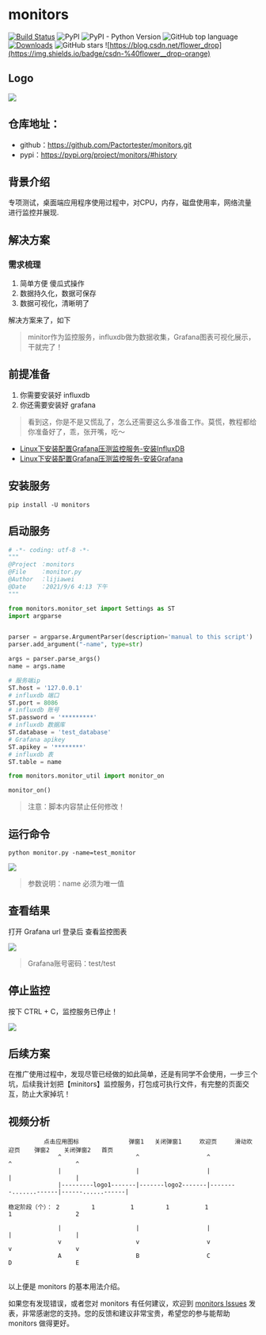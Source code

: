 # monitors


[![Build Status](https://travis-ci.com/Pactortester/monitors.svg?branch=master)](https://travis-ci.com/Pactortester/monitors) ![PyPI](https://img.shields.io/pypi/v/monitors) ![PyPI - Python Version](https://img.shields.io/pypi/pyversions/monitors) ![GitHub top language](https://img.shields.io/github/languages/top/Pactortester/monitors) [![Downloads](https://pepy.tech/badge/monitors)](https://pepy.tech/project/monitors) ![GitHub stars](https://img.shields.io/github/stars/Pactortester/monitors?style=social) ![https://blog.csdn.net/flower_drop](https://img.shields.io/badge/csdn-%40flower__drop-orange)


## Logo


![](https://files.mdnice.com/user/17535/0ce07240-b2ea-4739-aede-b67a2bc8b757.png)


##  仓库地址：


- github：https://github.com/Pactortester/monitors.git
- pypi：https://pypi.org/project/monitors/#history

## 背景介绍
专项测试，桌面端应用程序使用过程中，对CPU，内存，磁盘使用率，网络流量进行监控并展现.

## 解决方案

### 需求梳理
1. 简单方便 傻瓜式操作
2. 数据持久化，数据可保存
3. 数据可视化，清晰明了

解决方案来了，如下
>minitor作为监控服务，influxdb做为数据收集，Grafana图表可视化展示，干就完了！

## 前提准备
1. 你需要安装好 influxdb
2. 你还需要安装好 grafana

>看到这，你是不是又慌乱了，怎么还需要这么多准备工作。莫慌，教程都给你准备好了，乖，张开嘴，吃～

- [Linux下安装配置Grafana压测监控服务-安装InfluxDB
](https://mp.weixin.qq.com/s?__biz=MzIxMjE1ODAzOA==&mid=2650631463&idx=1&sn=cc3125d39b5559eca88a23ed1e7164d9&chksm=8f439e1eb83417083a98da8bd717fcfe2f5399e4f6c7ec031be61812562544956256965182d7&token=430212778&lang=zh_CN#rd)
- [Linux下安装配置Grafana压测监控服务-安装Grafana](https://mp.weixin.qq.com/s?__biz=MzIxMjE1ODAzOA==&mid=2650631478&idx=1&sn=df8f41d086d7421400e9ea4673d9f3cc&chksm=8f439e0fb834171908af65152a9b4de25f648809f5dea1877a650835f968732540c9bd34d744&token=430212778&lang=zh_CN#rd)

## 安装服务
```
pip install -U monitors
```


## 启动服务

```python
# -*- coding: utf-8 -*-
"""
@Project ：monitors 
@File    ：monitor.py
@Author  ：lijiawei
@Date    ：2021/9/6 4:13 下午 
"""

from monitors.monitor_set import Settings as ST
import argparse


parser = argparse.ArgumentParser(description='manual to this script')
parser.add_argument("-name", type=str)

args = parser.parse_args()
name = args.name

# 服务端ip
ST.host = '127.0.0.1'
# influxdb 端口
ST.port = 8086
# influxdb 账号
ST.password = '*********'
# influxdb 数据库
ST.database = 'test_database'
# Grafana apikey
ST.apikey = '********'
# influxdb 表
ST.table = name

from monitors.monitor_util import monitor_on

monitor_on()
```


>注意：脚本内容禁止任何修改！

## 运行命令

```
python monitor.py -name=test_monitor

```

![](https://files.mdnice.com/user/17535/315d2617-bcbc-4497-a258-effa717d6521.png)

>参数说明：name 必须为唯一值

## 查看结果

打开 Grafana url 登录后 查看监控图表

![](https://files.mdnice.com/user/17535/aaa6a355-d8e6-4847-9049-474a45040989.png)

>Grafana账号密码：test/test

## 停止监控
按下 CTRL + C，监控服务已停止！


![](https://files.mdnice.com/user/17535/dce8bbb5-2a5c-4ac6-abac-4f9f8c43a620.png)

## 后续方案

在推广使用过程中，发现尽管已经做的如此简单，还是有同学不会使用，一步三个坑，后续我计划把【minitors】监控服务，打包成可执行文件，有完整的页面交互，防止大家掉坑！

## 视频分析

```
          点击应用图标              弹窗1   关闭弹窗1     欢迎页     滑动欢迎页    弹窗2    关闭弹窗2   首页
              ^                     ^                   ^                     ^                  ^ 
              |                     |                   |                     |                  |
              |---------logo1-------|-------logo2-------|--------.......------|------......------|

稳定阶段（个）： 2         1          1         1          1                     1                  2

              |                     |                   |                     |                  |
              v                     v                   v                     v                  v
              A                     B                   C                     D                  E
```

## 

以上便是 monitors 的基本用法介绍。

如果您有发现错误，或者您对 monitors 有任何建议，欢迎到 [monitors Issues](https://github.com/Pactortester/monitors/issues) 发表，非常感谢您的支持。您的反馈和建议非常宝贵，希望您的参与能帮助 monitors 做得更好。
